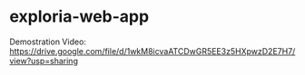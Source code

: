 # exploria-web-app


Demostration Video: https://drive.google.com/file/d/1wkM8icvaATCDwGR5EE3z5HXpwzD2E7H7/view?usp=sharing
